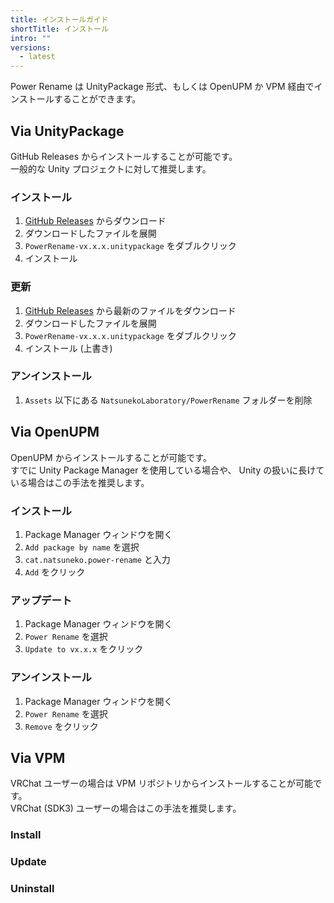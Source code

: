 ```yaml
---
title: インストールガイド
shortTitle: インストール
intro: ""
versions:
  - latest
---
```


Power Rename は UnityPackage 形式、もしくは OpenUPM か VPM 経由でインストールすることができます。

## Via UnityPackage

GitHub Releases からインストールすることが可能です。  
一般的な Unity プロジェクトに対して推奨します。

### インストール

1.  [GitHub Releases](https://github.com/natsuneko-laboratory/power-rename/releases) からダウンロード
2.  ダウンロードしたファイルを展開
3.  `PowerRename-vx.x.x.unitypackage` をダブルクリック
4.  インストール

### 更新

1.  [GitHub Releases](https://github.com/natsuneko-laboratory/power-rename/releases) から最新のファイルをダウンロード
2.  ダウンロードしたファイルを展開
3.  `PowerRename-vx.x.x.unitypackage` をダブルクリック
4.  インストール (上書き)

### アンインストール

1.  `Assets` 以下にある `NatsunekoLaboratory/PowerRename` フォルダーを削除

## Via OpenUPM

OpenUPM からインストールすることが可能です。  
すでに Unity Package Manager を使用している場合や、 Unity の扱いに長けている場合はこの手法を推奨します。

### インストール

1. Package Manager ウィンドウを開く
2. `Add package by name` を選択
3. `cat.natsuneko.power-rename` と入力
4. `Add` をクリック

### アップデート

1. Package Manager ウィンドウを開く
2. `Power Rename` を選択
3. `Update to vx.x.x` をクリック

### アンインストール

1. Package Manager ウィンドウを開く
2. `Power Rename` を選択
3. `Remove` をクリック

## Via VPM

VRChat ユーザーの場合は VPM リポジトリからインストールすることが可能です。  
VRChat (SDK3) ユーザーの場合はこの手法を推奨します。

### Install

### Update

### Uninstall
